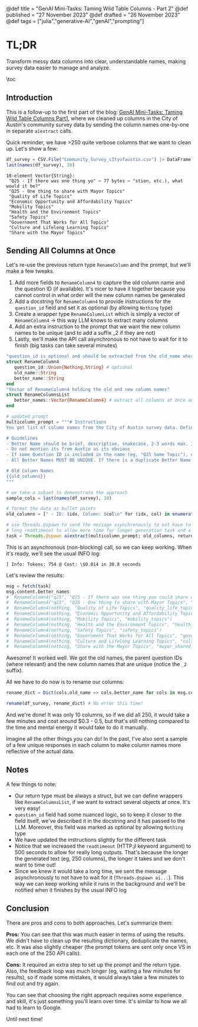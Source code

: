 @def title = "GenAI Mini-Tasks: Taming Wild Table Columns - Part 2"
@def published = "27 November 2023"
@def drafted = "26 November 2023"
@def tags = ["julia","generative-AI","genAI","prompting"]

# TL;DR
Transform messy data columns into clear, understandable names, making survey data easier to manage and analyze.

\toc 

## Introduction

This is a follow-up to the first part of the blog: [GenAI Mini-Tasks: Taming Wild Table Columns Part1](https://svilupp.github.io/scratchpad/genai_mini_tasks_wild_columns_part1/), where we cleaned up columns in the City of Austin's community survey data by sending the column names one-by-one in separate `aiextract` calls.

Quick reminder, we have >250 quite verbose columns that we want to clean up. Let's show a few:

```julia
df_survey = CSV.File("Community_Survey_cItyofaustin.csv") |> DataFrame
last(names(df_survey), 10)
```

```plaintext
10-element Vector{String}:
 "Q25 - If there was one thing yo" ⋯ 77 bytes ⋯ "stion, etc.), what would it be?"
 "Q25 - One thing to share with Mayor Topics"
 "Quality of Life Topics"
 "Economic Opportunity and Affordability Topics"
 "Mobility Topics"
 "Health and the Environment Topics"
 "Safety Topics"
 "Government That Works for All Topics"
 "Culture and Lifelong Learning Topics"
 "Share with the Mayor Topics"
 ```

 ## Sending All Columns at Once

 Let's re-use the previous return type `RenameColumn` and the prompt, but we'll make a few tweaks.

 1. Add more fields to `RenameColumn4` to capture the old column name and the question ID (if available). It's nicer to have it together because you cannot control in what order will the new column names be generated
 2. Add a docstring for `RenameColumn4` to provide instructions for the `question_id` field and set it as optional (by allowing `Nothing` type)
 3. Create a wrapper type `RenameColumnList` which is simply a vector of `RenameColumn4` -> this way LLM knows to extract many columns
 4. Add an extra instruction to the prompt that we want the new column names to be unique (and to add a suffix _2 if they are not)
 5. Lastly, we'll make the API call asynchronous to not have to wait for it to finish (big tasks can take several minutes)

 ```julia
"question_id is optional and should be extracted from the old_name where available (example: \"q25\")"
struct RenameColumn4
    question_id::Union{Nothing,String} # optional
    old_name::String
    better_name::String
end
"Vector of RenameColumn4 holding the old and new column names"
struct RenameColumnsList
    better_names::Vector{RenameColumn4} # extract all columns at once and return it as a vector
end

# updated prompt
multicolumn_prompt = """# Instructions
You get list of column names from the City of Austin survey data. Define a better clean and descriptive column name for each of them.

# Guidelines
- Better Name should be brief, descriptive, snakecase, 2-3 words max. IT MUST BE LOWERCASED.
- Do not mention its from Austin as its obvious
- If some Question ID is included in the name (eg, "Q25 Some Topic"), extract it into the field `question_id` and in the better name (eg, q25_some_topic)
- All Better Names MUST BE UNIQUE. If there is a duplicate Better Name used already, use suffix _2, _3, etc.

# Old Column Names
{{old_columns}}
"""

# we take a subset to demonstrate the approach
sample_cols = last(names(df_survey), 10)

# format the data as bullet points
old_columns = [" - ID: $idx, Column: $col\n" for (idx, col) in enumerate(sample_cols)] |> join

# use Threads.@spawn to send the message asynchronously to not have to wait for it to finish
# long readtimeout to allow more time for longer generation task and a slow model like GPT4
task = Threads.@spawn aiextract(multicolumn_prompt; old_columns, return_type=RenameColumnsList, http_kwargs=(; readtimeout=500), model="gpt4t")
```

This is an asynchronous (non-blocking) call, so we can keep working. When it's ready, we'll see the usual INFO log:
```plaintext
[ Info: Tokens: 754 @ Cost: \$0.014 in 30.8 seconds
```

Let's review the results:
```julia
msg = fetch(task)
msg.content.better_names
#  RenameColumn4("q25", "Q25 - If there was one thing you could share with the Mayor regarding the City of Austin (any comment, suggestion, etc.), what would it be?", "mayor_feedback")
#  RenameColumn4("q25", "Q25 - One thing to share with Mayor Topics", "mayor_feedback_topics")
#  RenameColumn4(nothing, "Quality of Life Topics", "quality_life_topics")
#  RenameColumn4(nothing, "Economic Opportunity and Affordability Topics", "economic_affordability_topics")
#  RenameColumn4(nothing, "Mobility Topics", "mobility_topics")
#  RenameColumn4(nothing, "Health and the Environment Topics", "health_environment_topics")
#  RenameColumn4(nothing, "Safety Topics", "safety_topics")
#  RenameColumn4(nothing, "Government That Works for All Topics", "government_works_topics")
#  RenameColumn4(nothing, "Culture and Lifelong Learning Topics", "culture_learning_topics")
#  RenameColumn4(nothing, "Share with the Mayor Topics", "mayor_shared_topics_2")
```

Awesome! It worked well. We got the old names, the parent question IDs (where relevant) and the new column names that are unique (notice the `_2` suffix).

All we have to do now is to rename our columns:
```julia
rename_dict = Dict(cols.old_name => cols.better_name for cols in msg.content.better_names)

rename(df_survey, rename_dict) # No error this time!
```

And we're done! It was only 10 columns, so if we did all 250, it would take a few minutes and cost around \$0.3 - 0.5, but that's still nothing compared to the time and mental energy it would take to do it manually.

Imagine all the other things you can do! In the past, I've also sent a sample of a few unique responses in each column to make column names more reflective of the actual data.

## Notes

A few things to note:
- Our return type must be always a struct, but we can define wrappers like `RenameColumnsList`, if we want to extract several objects at once. It's very easy!
- `question_id` field had some nuanced logic, so to keep it closer to the field itself, we've described it in the docstring and it has passed to the LLM. Moreover, this field was marked as optional by allowing `Nothing` type
- We have updated the instructions slightly for the different task
- Notice that we increased the `readtimeout` (HTTP.jl keyword argument) to 500 seconds to allow for really long outputs. That's because the longer the generated text (eg, 250 columns), the longer it takes and we don't want to time out!
- Since we knew it would take a long time, we sent the message asynchronously to not have to wait for it (`Threads.@spawn ai...`). This way we can keep working while it runs in the background and we'll be notified when it finishes by the usual INFO log


## Conclusion

There are pros and cons to both approaches. Let's summarize them:

**Pros:** You can see that this was much easier in terms of using the results. We didn't have to clean up the resulting dictionary, deduplicate the names, etc. It was also slightly cheaper (the prompt tokens are sent only once VS in each one of the 250 API calls).

**Cons:** It required an extra step to set up the prompt and the return type. Also, the feedback loop was much longer (eg, waiting a few minutes for results), so if made some mistakes, it would always take a few minutes to find out and try again.

You can see that choosing the right approach requires some experience and skill, it's just something you'll learn over time. It's similar to how we all had to learn to Google.

Until next time!